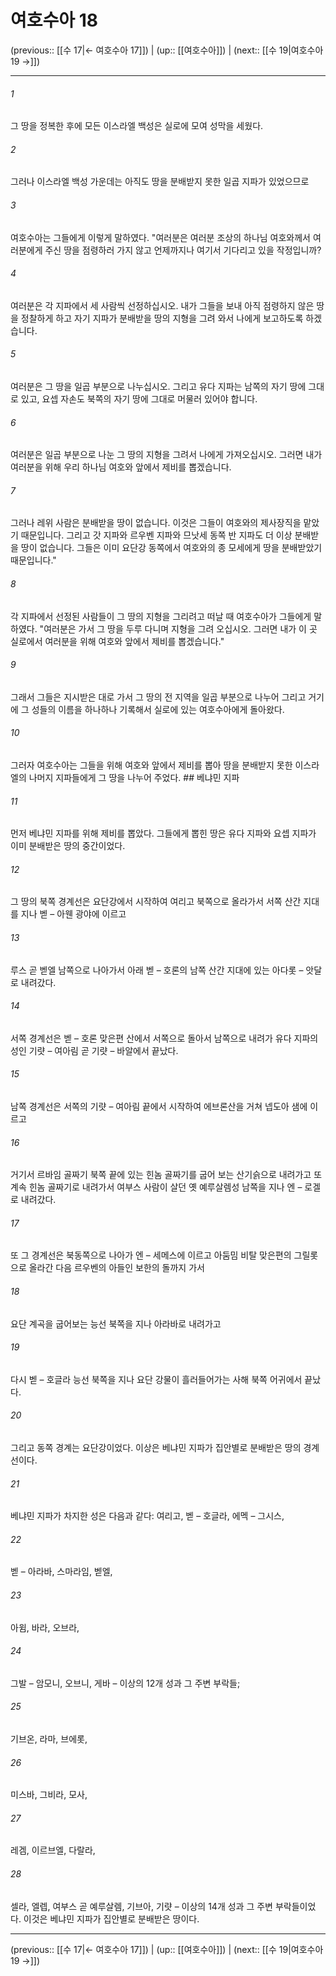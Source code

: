 # 여호수아 18

(previous:: [[수 17|← 여호수아 17]]) | (up:: [[여호수아]]) | (next:: [[수 19|여호수아 19 →]])

***




###### 1 

그 땅을 정복한 후에 모든 이스라엘 백성은 실로에 모여 성막을 세웠다. 



###### 2 

그러나 이스라엘 백성 가운데는 아직도 땅을 분배받지 못한 일곱 지파가 있었으므로 



###### 3 

여호수아는 그들에게 이렇게 말하였다. "여러분은 여러분 조상의 하나님 여호와께서 여러분에게 주신 땅을 점령하러 가지 않고 언제까지나 여기서 기다리고 있을 작정입니까? 



###### 4 

여러분은 각 지파에서 세 사람씩 선정하십시오. 내가 그들을 보내 아직 점령하지 않은 땅을 정찰하게 하고 자기 지파가 분배받을 땅의 지형을 그려 와서 나에게 보고하도록 하겠습니다. 



###### 5 

여러분은 그 땅을 일곱 부분으로 나누십시오. 그리고 유다 지파는 남쪽의 자기 땅에 그대로 있고, 요셉 자손도 북쪽의 자기 땅에 그대로 머물러 있어야 합니다. 



###### 6 

여러분은 일곱 부분으로 나눈 그 땅의 지형을 그려서 나에게 가져오십시오. 그러면 내가 여러분을 위해 우리 하나님 여호와 앞에서 제비를 뽑겠습니다. 



###### 7 

그러나 레위 사람은 분배받을 땅이 없습니다. 이것은 그들이 여호와의 제사장직을 맡았기 때문입니다. 그리고 갓 지파와 르우벤 지파와 므낫세 동쪽 반 지파도 더 이상 분배받을 땅이 없습니다. 그들은 이미 요단강 동쪽에서 여호와의 종 모세에게 땅을 분배받았기 때문입니다." 



###### 8 

각 지파에서 선정된 사람들이 그 땅의 지형을 그리려고 떠날 때 여호수아가 그들에게 말하였다. "여러분은 가서 그 땅을 두루 다니며 지형을 그려 오십시오. 그러면 내가 이 곳 실로에서 여러분을 위해 여호와 앞에서 제비를 뽑겠습니다." 



###### 9 

그래서 그들은 지시받은 대로 가서 그 땅의 전 지역을 일곱 부분으로 나누어 그리고 거기에 그 성들의 이름을 하나하나 기록해서 실로에 있는 여호수아에게 돌아왔다. 



###### 10 

그러자 여호수아는 그들을 위해 여호와 앞에서 제비를 뽑아 땅을 분배받지 못한 이스라엘의 나머지 지파들에게 그 땅을 나누어 주었다. ## 베냐민 지파 



###### 11 

먼저 베냐민 지파를 위해 제비를 뽑았다. 그들에게 뽑힌 땅은 유다 지파와 요셉 지파가 이미 분배받은 땅의 중간이었다. 



###### 12 

그 땅의 북쪽 경계선은 요단강에서 시작하여 여리고 북쪽으로 올라가서 서쪽 산간 지대를 지나 벧 – 아웬 광야에 이르고 



###### 13 

루스 곧 벧엘 남쪽으로 나아가서 아래 벧 – 호론의 남쪽 산간 지대에 있는 아다롯 – 앗달로 내려갔다. 



###### 14 

서쪽 경계선은 벧 – 호론 맞은편 산에서 서쪽으로 돌아서 남쪽으로 내려가 유다 지파의 성인 기럇 – 여아림 곧 기럇 – 바알에서 끝났다. 



###### 15 

남쪽 경계선은 서쪽의 기럇 – 여아림 끝에서 시작하여 에브론산을 거쳐 넵도아 샘에 이르고 



###### 16 

거기서 르바임 골짜기 북쪽 끝에 있는 힌놈 골짜기를 굽어 보는 산기슭으로 내려가고 또 계속 힌놈 골짜기로 내려가서 여부스 사람이 살던 옛 예루살렘성 남쪽을 지나 엔 – 로겔로 내려갔다. 



###### 17 

또 그 경계선은 북동쪽으로 나아가 엔 – 세메스에 이르고 아둠밈 비탈 맞은편의 그릴롯으로 올라간 다음 르우벤의 아들인 보한의 돌까지 가서 



###### 18 

요단 계곡을 굽어보는 능선 북쪽을 지나 아라바로 내려가고 



###### 19 

다시 벧 – 호글라 능선 북쪽을 지나 요단 강물이 흘러들어가는 사해 북쪽 어귀에서 끝났다. 



###### 20 

그리고 동쪽 경계는 요단강이었다. 이상은 베냐민 지파가 집안별로 분배받은 땅의 경계선이다. 



###### 21 

베냐민 지파가 차지한 성은 다음과 같다: 여리고, 벧 – 호글라, 에멕 – 그시스, 



###### 22 

벧 – 아라바, 스마라임, 벧엘, 



###### 23 

아윔, 바라, 오브라, 



###### 24 

그발 – 암모니, 오브니, 게바 – 이상의 12개 성과 그 주변 부락들; 



###### 25 

기브온, 라마, 브에롯, 



###### 26 

미스바, 그비라, 모사, 



###### 27 

레겜, 이르브엘, 다랄라, 



###### 28 

셀라, 엘렙, 여부스 곧 예루살렘, 기브아, 기럇 – 이상의 14개 성과 그 주변 부락들이었다. 이것은 베냐민 지파가 집안별로 분배받은 땅이다.

***

(previous:: [[수 17|← 여호수아 17]]) | (up:: [[여호수아]]) | (next:: [[수 19|여호수아 19 →]])
